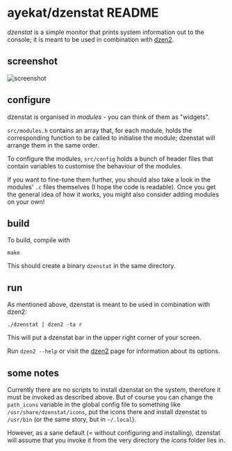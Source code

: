 ayekat/dzenstat README
======================


*dzenstat* is a simple monitor that prints system information out to the
console; it is meant to be used in combination with
<a href="http://github.com/robm/dzen/">dzen2</a>.


screenshot
----------

![screenshot](http://ayekat.ch/img/host/github.com/screen_dzenstat.png)


configure
---------

dzenstat is organised in *modules* - you can think of them as "widgets".

<code>src/modules.h</code> contains an array that, for each module, holds the
corresponding function to be called to initialise the module; dzenstat will
arrange them in the same order.

To configure the modules, <code>src/config</code> holds a bunch of header files
that contain variables to customise the behaviour of the modules.

If you want to fine-tune them further, you should also take a look in the
modules' <code>.c</code> files themselves (I hope the code is readable). Once
you get the general idea of how it works, you might also consider adding modules
on your own!


build
-----

To build, compile with

	make

This should create a binary <code>dzenstat</code> in the same directory.


run
---

As mentioned above, dzenstat is meant to be used in combination with dzen2:

	./dzenstat | dzen2 -ta r

This will put a dzenstat bar in the upper right corner of your screen.

Run <code>dzen2 --help</code> or visit the
<a href="http://github.com/robm/dzen/">dzen2</a> page for information about its
options.


some notes
----------

Currently there are no scripts to install dzenstat on the system, therefore it
must be invoked as described above. But of course you can change the
<code>path\_icons</code> variable in the global config file to something like
<code>/usr/share/dzenstat/icons</code>, put the icons there and install dzenstat
to <code>/usr/bin</code> (or the same story, but in <code>~/.local</code>).

However, as a sane default (= without configuring and installing), dzenstat will
assume that you invoke it from the very directory the *icons* folder lies in.

